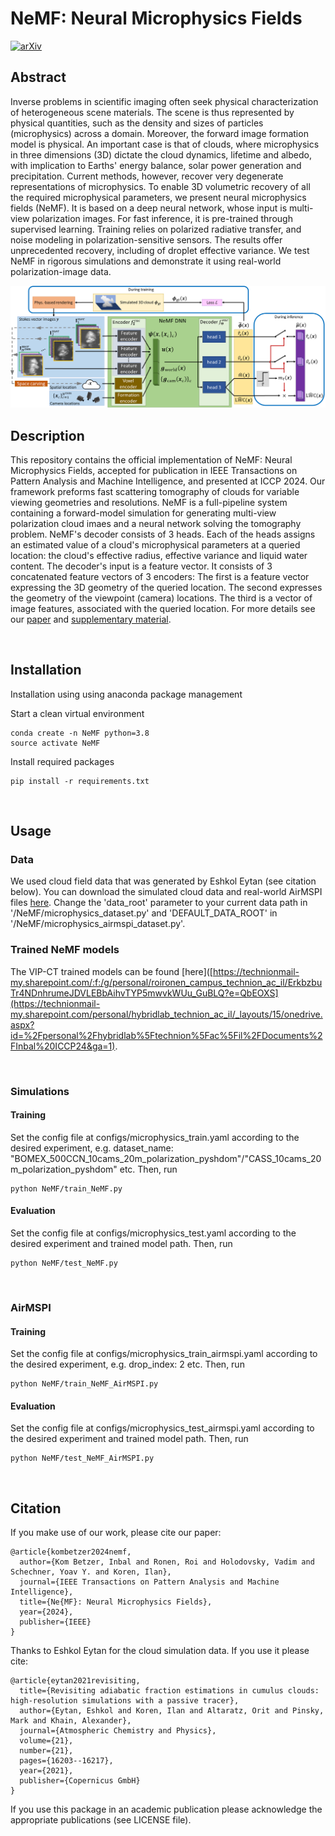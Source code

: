 # NeMF: Neural Microphysics Fields
[![arXiv](https://img.shields.io/static/v1?label=TPAMI|ICCP2024&message=NeMF&color=blueviolet)](https://ieeexplore.ieee.org/document/10700962)


## Abstract
Inverse problems in scientific imaging often seek physical characterization of heterogeneous scene materials. The scene is thus represented by physical quantities, such as the density and sizes of particles (microphysics) across a domain. Moreover, the forward image formation model is physical. An important case is that of clouds, where microphysics in three dimensions (3D) dictate the cloud dynamics, lifetime and albedo, with implication to Earths' energy balance, solar power generation and precipitation. Current methods, however, recover very degenerate representations of microphysics. To enable 3D volumetric recovery of all the required microphysical parameters, we present neural microphysics fields (NeMF). It is based on a deep neural network, whose input is multi-view polarization images. For fast inference, it is pre-trained  through supervised learning. Training relies on polarized radiative transfer, and noise modeling in polarization-sensitive sensors. The results offer unprecedented recovery, including of droplet effective variance. We test NeMF in rigorous simulations and demonstrate it using real-world polarization-image data.

![NeMF](readme_files/main_net_figure_train_and_infer2.png)

## Description
This repository contains the official implementation of NeMF: Neural Microphysics Fields, accepted for publication in IEEE Transactions on Pattern Analysis and Machine Intelligence, and presented at ICCP 2024.
Our framework preforms fast scattering tomography of clouds for variable viewing
geometries and resolutions. NeMF is a full-pipeline system containing a forward-model simulation for generating multi-view polarization cloud imaes and a neural network solving the tomography problem. NeMF's decoder consists of 3 heads. Each of the heads assigns an estimated value of a cloud's microphysical parameters at a queried location: the cloud's effective radius, effective variance and liquid water content. 
The decoder's input is a feature vector. It consists of 3 concatenated feature vectors of 3 encoders: The first is a feature vector expressing the 3D geometry of the queried location. 
The second expresses the geometry of the viewpoint (camera) locations. The third is a vector of image
features, associated with the queried location.  For more details see our [paper](https://ieeexplore.ieee.org/stamp/stamp.jsp?tp=&arnumber=10700962) and [supplementary material](https://ieeexplore.ieee.org/ielx8/34/4359286/10700962/supp1-3467913.pdf?arnumber=10700962).

&nbsp;

## Installation
Installation using using anaconda package management

Start a clean virtual environment
```
conda create -n NeMF python=3.8
source activate NeMF
```

Install required packages
```
pip install -r requirements.txt
```

&nbsp;

## Usage

### Data
We used cloud field data that was generated by Eshkol Eytan (see citation below).
You can download the simulated cloud data and real-world AirMSPI files [here](https://technionmail-my.sharepoint.com/personal/hybridlab_technion_ac_il/_layouts/15/onedrive.aspx?id=%2Fpersonal%2Fhybridlab%5Ftechnion%5Fac%5Fil%2FDocuments%2FInbal%20ICCP24&ga=1).
Change the 'data_root' parameter to your current data path in '/NeMF/microphysics_dataset.py' and 'DEFAULT_DATA_ROOT' in '/NeMF/microphysics_airmspi_dataset.py'. 
&nbsp;

### Trained NeMF models
The VIP-CT trained models can be found [here]([https://technionmail-my.sharepoint.com/:f:/g/personal/roironen_campus_technion_ac_il/ErkbzbuTr4NDnhrumeJDVLEBbAihvTYP5mwvkWUu_GuBLQ?e=QbEOXS](https://technionmail-my.sharepoint.com/personal/hybridlab_technion_ac_il/_layouts/15/onedrive.aspx?id=%2Fpersonal%2Fhybridlab%5Ftechnion%5Fac%5Fil%2FDocuments%2FInbal%20ICCP24&ga=1).

&nbsp;
### Simulations
#### Training 
Set the config file at configs/microphysics_train.yaml according to the desired experiment, e.g. dataset_name: "BOMEX_500CCN_10cams_20m_polarization_pyshdom"/"CASS_10cams_20m_polarization_pyshdom" etc.
Then, run


```
python NeMF/train_NeMF.py
```

#### Evaluation 
Set the config file at configs/microphysics_test.yaml according to the desired experiment and trained model path.
Then, run

```
python NeMF/test_NeMF.py
```
&nbsp;

### AirMSPI
#### Training 
Set the config file at configs/microphysics_train_airmspi.yaml according to the desired experiment, e.g. drop_index: 2 etc.
Then, run


```
python NeMF/train_NeMF_AirMSPI.py
```

#### Evaluation 
Set the config file at configs/microphysics_test_airmspi.yaml according to the desired experiment and trained model path. 
Then, run

```
python NeMF/test_NeMF_AirMSPI.py
```



&nbsp;


## Citation
If you make use of our work, please cite our paper:
```
@article{kombetzer2024nemf,
  author={Kom Betzer, Inbal and Ronen, Roi and Holodovsky, Vadim and Schechner, Yoav Y. and Koren, Ilan},
  journal={IEEE Transactions on Pattern Analysis and Machine Intelligence}, 
  title={Ne{MF}: Neural Microphysics Fields}, 
  year={2024},
  publisher={IEEE}
}
```
Thanks to Eshkol Eytan for the cloud simulation data. If you use it please cite:
```
@article{eytan2021revisiting,
  title={Revisiting adiabatic fraction estimations in cumulus clouds: high-resolution simulations with a passive tracer},
  author={Eytan, Eshkol and Koren, Ilan and Altaratz, Orit and Pinsky, Mark and Khain, Alexander},
  journal={Atmospheric Chemistry and Physics},
  volume={21},
  number={21},
  pages={16203--16217},
  year={2021},
  publisher={Copernicus GmbH}
}
```

If you use this package in an academic publication please acknowledge the appropriate publications (see LICENSE file). 
